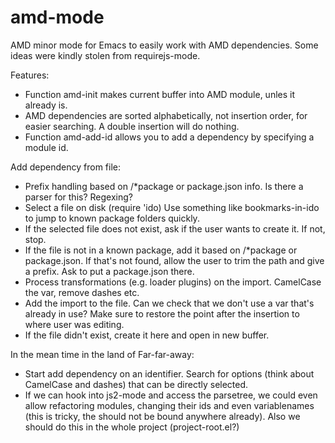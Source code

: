 amd-mode
========

AMD minor mode for Emacs to easily work with AMD dependencies. Some ideas were kindly stolen from requirejs-mode.

Features:
 * Function amd-init makes current buffer into AMD module, unles it already is.
 * AMD dependencies are sorted alphabetically, not insertion order, for easier searching. A double insertion will do nothing.
 * Function amd-add-id allows you to add a dependency by specifying a module id.

Add dependency from file:
 * Prefix handling based on /*package or package.json info.
   Is there a parser for this? Regexing?
 * Select a file on disk (require 'ido)
   Use something like bookmarks-in-ido to jump to known package folders quickly.
 * If the selected file does not exist, ask if the user wants to create it.
   If not, stop.
 * If the file is not in a known package, add it based on /*package or package.json.
   If that's not found, allow the user to trim the path and give a prefix. Ask to put a package.json there.
 * Process transformations (e.g. loader plugins) on the import.
   CamelCase the var, remove dashes etc.
 * Add the import to the file.
   Can we check that we don't use a var that's already in use?
   Make sure to restore the point after the insertion to where user was editing.
 * If the file didn't exist, create it here and open in new buffer.

In the mean time in the land of Far-far-away:
 * Start add dependency on an identifier. Search for options (think about CamelCase and dashes) that can be directly selected.
 * If we can hook into js2-mode and access the parsetree, we could even allow refactoring modules, changing their ids and even variablenames (this is tricky, the should not be bound anywhere already). Also we should do this in the whole project (project-root.el?)